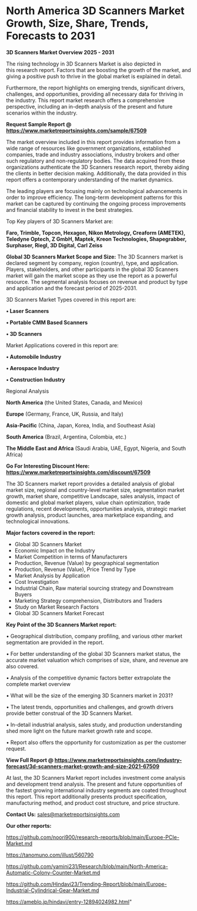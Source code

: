# North America 3D Scanners Market Growth, Size, Share, Trends, Forecasts to 2031

<Strong> 3D Scanners Market Overview 2025 - 2031</strong>

The rising technology in 3D Scanners Market is also depicted in this research report. Factors that are boosting the growth of the market, and giving a positive push to thrive in the global market is explained in detail.

Furthermore, the report highlights on emerging trends, significant drivers, challenges, and opportunities, providing all necessary data for thriving in the industry. This report market research offers a comprehensive perspective, including an in-depth analysis of the present and future scenarios within the industry.

<strong>Request Sample Report @ <a href=https://www.marketreportsinsights.com/sample/67509>https://www.marketreportsinsights.com/sample/67509</a></strong>

The market overview included in this report provides information from a wide range of resources like government organizations, established companies, trade and industry associations, industry brokers and other such regulatory and non-regulatory bodies. The data acquired from these organizations authenticate the 3D Scanners research report, thereby aiding the clients in better decision making. Additionally, the data provided in this report offers a contemporary understanding of the market dynamics.

The leading players are focusing mainly on technological advancements in order to improve efficiency. The long-term development patterns for this market can be captured by continuing the ongoing process improvements and financial stability to invest in the best strategies.

Top Key players of 3D Scanners Market are:

<strong>Faro, Trimble, Topcon, Hexagon, Nikon Metrology, Creaform (AMETEK), Teledyne Optech, Z GmbH, Maptek, Kreon Technologies, Shapegrabber, Surphaser, Riegl, 3D Digital, Carl Zeiss</strong>

<strong><b>Global 3D Scanners Market Scope and Size:</b></strong>
The 3D Scanners market is declared segment by company, region (country), type, and application. Players, stakeholders, and other participants in the global 3D Scanners market will gain the market scope as they use the report as a powerful resource. The segmental analysis focuses on revenue and product by type and application and the forecast period of 2025-2031.

3D Scanners Market Types covered in this report are:

<strong>• Laser Scanners

• Portable CMM Based Scanners

• 3D Scanners</strong>

Market Applications covered in this report are:

<strong>• Automobile Industry

• Aerospace Industry

• Construction Industry</strong> 

Regional Analysis

<strong>North America</strong> (the United States, Canada, and Mexico)

<strong>Europe</strong> (Germany, France, UK, Russia, and Italy)

<strong>Asia-Pacific</strong> (China, Japan, Korea, India, and Southeast Asia)

<strong>South America</strong> (Brazil, Argentina, Colombia, etc.)

<strong>The Middle East and Africa</strong> (Saudi Arabia, UAE, Egypt, Nigeria, and South Africa)

<strong>Go For Interesting Discount Here: <a href=https://www.marketreportsinsights.com/discount/67509>https://www.marketreportsinsights.com/discount/67509</a></strong>

The 3D Scanners market report provides a detailed analysis of global market size, regional and country-level market size, segmentation market growth, market share, competitive Landscape, sales analysis, impact of domestic and global market players, value chain optimization, trade regulations, recent developments, opportunities analysis, strategic market growth analysis, product launches, area marketplace expanding, and technological innovations.

<strong><b>Major factors covered in the report:</b></strong>
<ul>
  <li>Global 3D Scanners Market </li>
  <li>Economic Impact on the Industry</li>
  <li>Market Competition in terms of Manufacturers</li>
  <li>Production, Revenue (Value) by geographical segmentation</li>
  <li>Production, Revenue (Value), Price Trend by Type</li>
  <li>Market Analysis by Application</li>
  <li>Cost Investigation</li>
  <li>Industrial Chain, Raw material sourcing strategy and Downstream Buyers</li>
  <li>Marketing Strategy comprehension, Distributors and Traders</li>
  <li>Study on Market Research Factors</li>
  <li>Global 3D Scanners Market Forecast</li>
</ul>

<strong><b>Key Point of the 3D Scanners Market report:</b></strong>

• Geographical distribution, company profiling, and various other market segmentation are provided in the report.

• For better understanding of the global 3D Scanners market status, the accurate market valuation which comprises of size, share, and revenue are also covered.

• Analysis of the competitive dynamic factors better extrapolate the complete market overview

• What will be the size of the emerging 3D Scanners market in 2031?

• The latest trends, opportunities and challenges, and growth drivers provide better construal of the 3D Scanners Market.

• In-detail industrial analysis, sales study, and production understanding shed more light on the future market growth rate and scope.

• Report also offers the opportunity for customization as per the customer request.

<strong><b>View Full Report @ <a href=https://www.marketreportsinsights.com/industry-forecast/3d-scanners-market-growth-and-size-2021-67509>https://www.marketreportsinsights.com/industry-forecast/3d-scanners-market-growth-and-size-2021-67509</a></b></strong>


At last, the 3D Scanners Market report includes investment come analysis and development trend analysis. The present and future opportunities of the fastest growing international industry segments are coated throughout this report. This report additionally presents product specification, manufacturing method, and product cost structure, and price structure.

<strong>Contact Us:</strong>
sales@marketreportsinsights.com

<strong>Our other reports:</strong>

<a href=https://github.com/noori900/research-reports/blob/main/Europe-PCIe-Market.md>https://github.com/noori900/research-reports/blob/main/Europe-PCIe-Market.md</a>

<a href=https://tanomuno.com/illust/560790>https://tanomuno.com/illust/560790</a>

<a href=https://github.com/yamini231/Research/blob/main/North-America-Automatic-Colony-Counter-Market.md>https://github.com/yamini231/Research/blob/main/North-America-Automatic-Colony-Counter-Market.md</a>

<a href=https://github.com/Hindavi23/Trending-Report/blob/main/Europe-Industrial-Cylindrical-Gear-Market.md>https://github.com/Hindavi23/Trending-Report/blob/main/Europe-Industrial-Cylindrical-Gear-Market.md</a>

<a href=https://ameblo.jp/hindavi/entry-12894024982.html>https://ameblo.jp/hindavi/entry-12894024982.html</a>"
